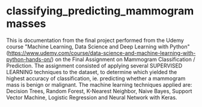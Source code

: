 # classifying_predicting_mammogrammasses
This is documentation from the final project performed from the Udemy course "Machine Learning, Data Science and Deep Learning with Python" (https://www.udemy.com/course/data-science-and-machine-learning-with-python-hands-on/) on the Final Assignment on Mammogram Classification / Prediction. The assignment consisted of applying several SUPERVISED LEARNING techniques to the dataset, to determine which yielded the highest accuracy of classification, ie. predicting whether a mammogram mass is benign or malignant.  The machine learning techniques applied are: Decision Trees, Random Forest, K-Nearest Neighbor, Naive Bayes, Support Vector Machine, Logistic Regression and Neural Network with Keras.
